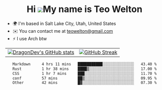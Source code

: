 <div align="center">
  
# Hi ![](https://user-images.githubusercontent.com/18350557/176309783-0785949b-9127-417c-8b55-ab5a4333674e.gif)My name is Teo Welton
</div>

*   🌍  I'm based in Salt Lake City, Utah, United States
*   ✉️  You can contact me at [teowelton@gmail.com](mailto:teowelton@gmail.com)
*   ⚡  I use Arch btw

<div align="center">

|||
|:-------------------------:|:-------------------------:|
| [![DragonDev's GitHub stats](https://github-readme-stats.vercel.app/api?username=DragonDev07&bg_color=1e1e2e&text_color=cdd6f4&icon_color=cba6f7&title_color=94e2d5)](https://github.com/DragonDev07) | [![GitHub Streak](https://streak-stats.demolab.com?user=DragonDev07&theme=catppuccin-mocha)](https://git.io/streak-stats) |

<!--START_SECTION:waka-->

```txt
Markdown     4 hrs 11 mins   ███████████░░░░░░░░░░░░░░   43.40 %
Rust         1 hr 38 mins    ████▒░░░░░░░░░░░░░░░░░░░░   17.00 %
CSS          1 hr 7 mins     ███░░░░░░░░░░░░░░░░░░░░░░   11.70 %
conf         57 mins         ██▒░░░░░░░░░░░░░░░░░░░░░░   09.95 %
Other        42 mins         █▓░░░░░░░░░░░░░░░░░░░░░░░   07.30 %
```

<!--END_SECTION:waka-->

</div>
